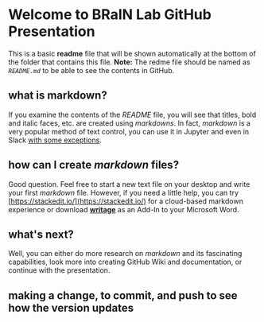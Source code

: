 # Welcome to BRaIN Lab GitHub Presentation

This is a basic **readme** file that will be shown automatically at the bottom of the folder that contains this file.
**Note:** The redme file should be named as *`README.md`* to be able to see the contents in GitHub.

## what is markdown?
If you examine the contents of the *README* file, you will see that titles, bold and italic faces, etc. are created using *markdowns*. In fact, *markdown* is a very popular method of text control, you can use it in Jupyter and even in Slack [with some exceptions](https://www.markdownguide.org/tools/slack/).

## how can I create *markdown* files?
Good question. Feel free to start a new text file on your desktop and write your first *markdown* file. However, if you need a little help, you can try [https://stackedit.io/](https://stackedit.io/) for a cloud-based markdown experience or download [**writage**](http://www.writage.com/) as an Add-In to your Microsoft Word.

## what's next?
Well, you can either do more research on *markdown* and its fascinating capabilities, look more into creating GitHub Wiki and documentation, or continue with the presentation.

## making a change, to commit, and push to see how the version updates